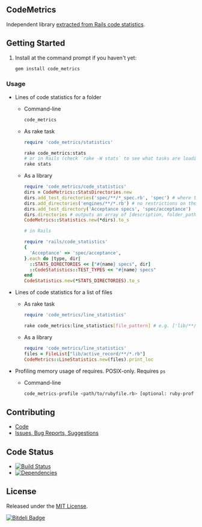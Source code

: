 ## CodeMetrics

Independent library [extracted from Rails code statistics](https://github.com/rails/rails/pull/11148).

## Getting Started

1. Install at the command prompt if you haven't yet:

    ```bash
    gem install code_metrics
    ```

### Usage

* Lines of code statistics for a folder

  * Command-line

    ```bash
    code_metrics
    ```

  * As rake task

    ```rake
    require 'code_metrics/statistics'
    ```

    ```bash
    rake code_metrics:stats
    # or in Rails (check `rake -W stats` to see what tasks are loading)
    rake stats
    ```

  * As a library

    ```ruby
    require 'code_metrics/code_statistics'
    dirs = CodeMetrics::StatsDirectories.new
    dirs.add_test_directories('spec/**/*_spec.rb', 'spec') # where the 2nd argument is a required string in the filename
    dirs.add_directories('engines/**/*.rb') # no restrictions on the file name, 2nd argument omitted
    dirs.add_test_directory('Acceptance specs', 'spec/acceptance')
    dirs.directories # outputs an array of [description, folder_path] to run statistics against
    CodeMetrics::Statistics.new(*dirs).to_s

    # in Rails

    require 'rails/code_statistics'
    {
      'Acceptance' => 'spec/acceptance',
    }.each do |type, dir|
      ::STATS_DIRECTORIES << ["#{name} specs", dir]
      ::CodeStatistics::TEST_TYPES << "#{name} specs"
    end
    CodeStatistics.new(*STATS_DIRECTORIES).to_s
    ```

* Lines of code statistics for a list of files

  * As rake task

    ```rake
    require 'code_metrics/line_statistics'
    ```

    ```bash
    rake code_metrics:line_statistics[file_pattern] # e.g. ['lib/**/*.rb']
    ```

  * As a library

    ```ruby
    require 'code_metrics/line_statistics'
    files = FileList["lib/active_record/**/*.rb"]
    CodeMetrics::LineStatistics.new(files).print_loc
    ```

* Profiling memory usage of requires. POSIX-only. Requires `ps`

  * Command-line

    ```bash
    code_metrics-profile <path/to/rubyfile.rb> [optional: ruby-prof mode]
    ```

## Contributing

  * [Code](https://github.com/bf4/code_metrics/pulls)
  * [Issues, Bug Reports, Suggestions](https://github.com/bf4/code_metrics/issues)

## Code Status

* [![Build Status](https://travis-ci.org/bf4/code_metrics.png?branch=master)](https://travis-ci.org/bf4/code_metrics)
* [![Dependencies](https://gemnasium.com/bf4/code_metrics.png?travis)](https://gemnasium.com/bf4/code_metrics)

## License

Released under the [MIT License](http://www.opensource.org/licenses/MIT).


[![Bitdeli Badge](https://d2weczhvl823v0.cloudfront.net/bf4/code_metrics/trend.png)](https://bitdeli.com/free "Bitdeli Badge")

